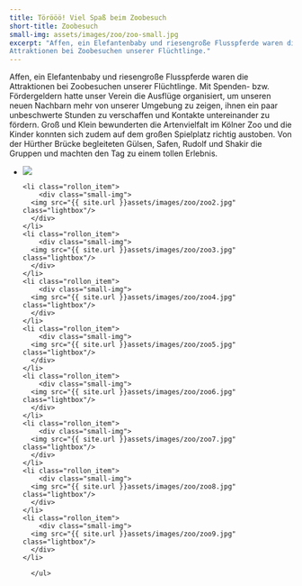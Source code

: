 ```yaml
---
title: Törööö! Viel Spaß beim Zoobesuch
short-title: Zoobesuch
small-img: assets/images/zoo/zoo-small.jpg
excerpt: "Affen, ein Elefantenbaby und riesengroße Flusspferde waren die
Attraktionen bei Zoobesuchen unserer Flüchtlinge."
---
```


Affen, ein Elefantenbaby und riesengroße Flusspferde waren die
Attraktionen bei Zoobesuchen unserer Flüchtlinge. Mit Spenden-
bzw. Fördergeldern hatte unser Verein die Ausflüge organisiert, um
unseren neuen Nachbarn mehr von unserer Umgebung zu zeigen, ihnen ein
paar unbeschwerte Stunden zu verschaffen und Kontakte untereinander zu
fördern. Groß und Klein bewunderten die Artenvielfalt im Kölner Zoo
und die Kinder konnten sich zudem auf dem großen Spielplatz richtig
austoben. Von der Hürther Brücke begleiteten Gülsen, Safen, Rudolf und
Shakir die Gruppen und machten den Tag zu einem tollen Erlebnis.

<section class="rollon_view">
  <ul class="rollon_container">
    <li class="rollon_item">
        <div class="small-img">
      <img src="{{ site.url }}assets/images/zoo/zoo1.jpg" class="lightbox"/>
      </div>
    </li>

    <li class="rollon_item">
        <div class="small-img">
      <img src="{{ site.url }}assets/images/zoo/zoo2.jpg" class="lightbox"/>
      </div>
    </li>
    <li class="rollon_item">
        <div class="small-img">
      <img src="{{ site.url }}assets/images/zoo/zoo3.jpg" class="lightbox"/>
      </div>
    </li>
    <li class="rollon_item">
        <div class="small-img">
      <img src="{{ site.url }}assets/images/zoo/zoo4.jpg" class="lightbox"/>
      </div>
    </li>
    <li class="rollon_item">
        <div class="small-img">
      <img src="{{ site.url }}assets/images/zoo/zoo5.jpg" class="lightbox"/>
      </div>
    </li>
    <li class="rollon_item">
        <div class="small-img">
      <img src="{{ site.url }}assets/images/zoo/zoo6.jpg" class="lightbox"/>
      </div>
    </li>
    <li class="rollon_item">
        <div class="small-img">
      <img src="{{ site.url }}assets/images/zoo/zoo7.jpg" class="lightbox"/>
      </div>
    </li>
    <li class="rollon_item">
        <div class="small-img">
      <img src="{{ site.url }}assets/images/zoo/zoo8.jpg" class="lightbox"/>
      </div>
    </li>
    <li class="rollon_item">
        <div class="small-img">
      <img src="{{ site.url }}assets/images/zoo/zoo9.jpg" class="lightbox"/>
      </div>
    </li>

      </ul>
</section>

